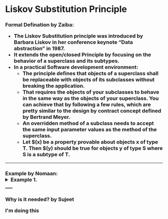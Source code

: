 <h1>Liskov Substitution Principle<br>



<h3> Formal Defination by Zaiba:

* The Liskov Substitution principle was introduced by Barbara Liskov in her conference keynote “Data abstraction” in 1987.
* It extends the open/closed Principle by focusing on the behavior of a superclass and its subtypes.
* In a practical Software development environment:
  - The principle defines that objects of a superclass shall be replaceable with objects of its subclasses without breaking the application.
  - That requires the objects of your subclasses to behave in the same way as the objects of your superclass. You can achieve that by following a few rules, which are pretty similar to the design by contract concept defined by   Bertrand Meyer.
  - An overridden method of a subclass needs to accept the same input parameter values as the method of the superclass.
  - Let $(x) be a property provable about objects x of type T. Then $(y) should be true for objects y of type S where S is a subtype of T.
___
<h3> Example by Nomaan:

<details>
<summary>Example 1.</summary>

```c++
class Car
{
	public:
		void drive();
		void fuelIndicator();
}
class Ford: public Car
{
	//Can use Drive function
	//Can use fuelIndicator
}
class Toyota: public Car
{
	//Can use Drive function
	//Can use fuelIndicator
}
```

</details>
___
<h3>Why is it needed? by Sujeet

I'm doing this
